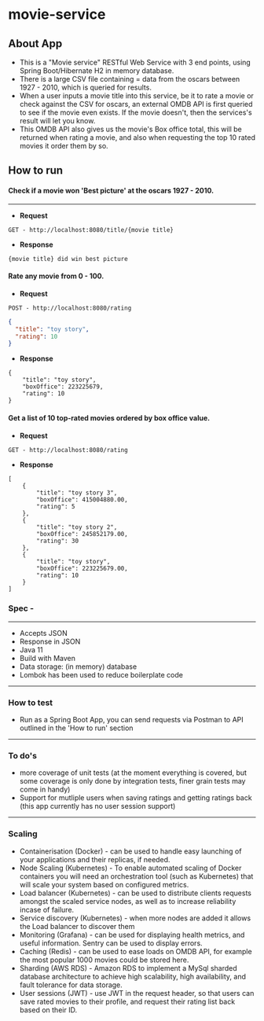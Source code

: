 # movie-service

## About App

* This is a "Movie service" RESTful Web Service with 3 end points, using Spring Boot/Hibernate H2 in memory database. 
* There is a large CSV file containing = data from the oscars between 1927 - 2010, which is queried for results. 
* When a user inputs a movie title into this service, be it to rate a movie or check against the CSV for oscars, an external OMDB API is first queried to see if the movie even exists. If the movie doesn't, then the services's result will let you know.
* This OMDB API also gives us the movie's Box office total, this will be returned when rating a movie, and also when requesting the top 10 rated movies it order them by so.


## How to run

#### Check if a movie won 'Best picture' at the oscars 1927 - 2010. 

------

* **Request** 
 
```
GET - http://localhost:8080/title/{movie title}
```

* **Response**
```
{movie title} did win best picture
 ```
#### Rate any movie from 0 - 100. 

* **Request** 
 
```
POST - http://localhost:8080/rating
```
```JSON
{
  "title": "toy story",
  "rating": 10
}
```
* **Response**
```
{
    "title": "toy story",
    "boxOffice": 223225679,
    "rating": 10
}
```

#### Get a list of 10 top-rated movies ordered by box office value.

* **Request** 
 
```
GET - http://localhost:8080/rating
```

* **Response**
```
[
    {
        "title": "toy story 3",
        "boxOffice": 415004880.00,
        "rating": 5
    },
    {
        "title": "toy story 2",
        "boxOffice": 245852179.00,
        "rating": 30
    },
    {
        "title": "toy story",
        "boxOffice": 223225679.00,
        "rating": 10
    }
]
```


### Spec -
------
* Accepts JSON 
* Response in JSON 
* Java 11
* Build with Maven
* Data storage: (in memory) database
* Lombok has been used to reduce boilerplate code
------
### How to test
* Run as a Spring Boot App, you can send requests via Postman to API outlined in the 'How to run' section
------
### To do's
* more coverage of unit tests (at the moment everything is covered, but some coverage is only done by integration tests, finer grain tests may come in handy)
* Support for mutliple users when saving ratings and getting ratings back (this app currently has no user session support)
------

### Scaling


* Containerisation (Docker) - can be used to handle easy launching of your applications and their replicas, if needed. 
* Node Scaling (Kubernetes) - To enable automated scaling of Docker containers you will need an orchestration tool (such as Kubernetes) that will scale your system based on configured metrics. 
* Load balancer (Kubernetes) - can be used to distribute clients requests amongst the scaled service nodes, as well as to increase reliability incase of failure.
* Service discovery (Kubernetes) - when more nodes are added it allows the Load balancer to discover them
* Monitoring (Grafana) - can be used for displaying health metrics, and useful information. Sentry can be used to display errors.
* Caching (Redis) - can be used to ease loads on OMDB API, for example the most popular 1000 movies could be stored here. 
* Sharding (AWS RDS) - Amazon RDS to implement a MySql sharded database architecture to achieve high scalability, high availability, and fault tolerance for data storage. 
* User sessions (JWT) - use JWT in the request header, so that users can save rated movies to their profile, and request their rating list back based on their ID.




